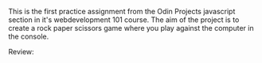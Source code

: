 This is the first practice assignment from the Odin Projects javascript section in it's webdevelopment 101 course.  The aim of the project is to create a rock paper scissors game where you play against the computer in the console.

Review:
